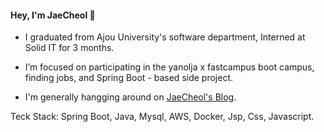 #### Hey, I'm JaeCheol 👋

* I graduated from Ajou University's software department, Interned at Solid IT for 3 months.

* I’m focused on participating in the yanolja x fastcampus boot campus, finding jobs, and Spring Boot - based side project.

* I'm generally hangging around on [JaeCheol's Blog](https://wocjf0513.tistory.com/).

Teck Stack: Spring Boot, Java, Mysql, AWS, Docker, Jsp, Css, Javascript.
